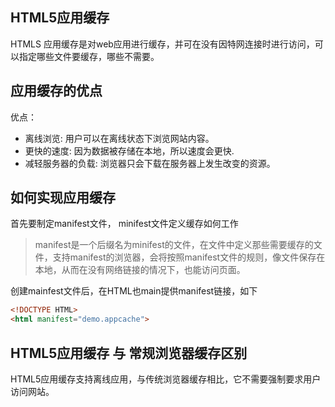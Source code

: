 ## HTML5应用缓存
HTMLS 应用缓存是对web应用进行缓存，并可在没有因特网连接时进行访问，可以指定哪些文件要缓存，哪些不需要。

## 应用缓存的优点
优点：
* 离线浏览: 用户可以在离线状态下浏览网站内容。
* 更快的速度: 因为数据被存储在本地，所以速度会更快.
* 减轻服务器的负载: 浏览器只会下载在服务器上发生改变的资源。


## 如何实现应用缓存
首先要制定manifest文件， minifest文件定义缓存如何工作

> manifest是一个后缀名为minifest的文件，在文件中定义那些需要缓存的文件，支持manifest的浏览器，会将按照manifest文件的规则，像文件保存在本地，从而在没有网络链接的情况下，也能访问页面。

创建mainfest文件后，在HTML也main提供manifest链接，如下
```html
<!DOCTYPE HTML>
<html manifest="demo.appcache">
```

## HTML5应用缓存 与 常规浏览器缓存区别
HTML5应用缓存支持离线应用，与传统浏览器缓存相比，它不需要强制要求用户访问网站。